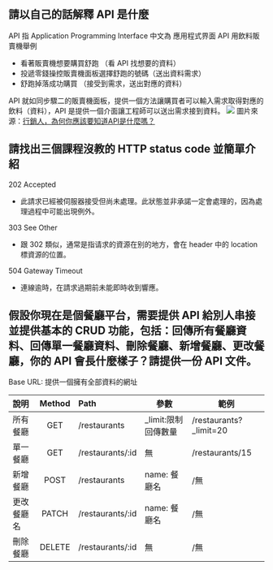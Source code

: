 ## 請以自己的話解釋 API 是什麼
API 指 Application Programming Interface 中文為 應用程式界面
API 用飲料販賣機舉例
- 看著販賣機想要購買舒跑 （看 API 找想要的資料）
- 投遞零錢操控販賣機面板選擇舒跑的號碼（送出資料需求）
- 舒跑掉落成功購買 （接受到需求，送出對應的資料）

API 就如同步驟二的販賣機面板，提供一個方法讓購買者可以輸入需求取得對應的飲料（資料），API 是提供一個介面讓工程師可以送出需求接到資料。
![](https://miro.medium.com/max/2172/1*LWqzePQLsImLMRguE5pU8A.png)
圖片來源：[行銷人，為何你應該要知道API是什麼嗎？](https://medium.com/codeformarketing-%E8%A1%8C%E9%8A%B7%E5%B7%A5%E7%A8%8B%E5%AD%B8%E4%BA%BA/%E8%A1%8C%E9%8A%B7%E4%BA%BA-%E7%82%BA%E4%BD%95%E4%BD%A0%E6%87%89%E8%A9%B2%E8%A6%81%E7%9F%A5%E9%81%93api%E6%98%AF%E4%BB%80%E9%BA%BC-3a7b3d8d9638)


## 請找出三個課程沒教的 HTTP status code 並簡單介紹
202 Accepted
- 此請求已經被伺服器接受但尚未處理。此狀態並非承諾一定會處理的，因為處理過程中可能出現例外。

303 See Other
- 跟 302 類似，通常是指请求的資源在别的地方，會在 header 中的 location 標資源的位置。

504 Gateway Timeout
- 連線逾時，在請求過期前未能即時收到響應。




## 假設你現在是個餐廳平台，需要提供 API 給別人串接並提供基本的 CRUD 功能，包括：回傳所有餐廳資料、回傳單一餐廳資料、刪除餐廳、新增餐廳、更改餐廳，你的 API 會長什麼樣子？請提供一份 API 文件。
Base URL: 提供一個擁有全部資料的網址

|說明     | Method |   Path   |參數| 範例    |
|:--------------|:------:|:---------|---------|------------|
|所有餐廳|GET     |/restaurants|_limit:限制回傳數量| /restaurants?_limit=20|
|單一餐廳|GET     |/restaurants/:id|無|/restaurants/15|
|新增餐廳       |POST     |/restaurants|name: 餐廳名|/無|
|更改餐廳名       |PATCH    |/restaurants/:id|name: 餐廳名|/無|
|刪除餐廳       |DELETE   |/restaurants/:id|無|/無|
